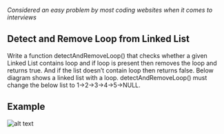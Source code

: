*Considered an easy problem by most coding websites when it comes to interviews*

## Detect and Remove Loop from Linked List

Write a function detectAndRemoveLoop() that checks whether a given Linked List contains loop and if loop is present then removes the loop and returns true. And if the list doesn’t contain loop then returns false. Below diagram shows a linked list with a loop. detectAndRemoveLoop() must change the below list to 1->2->3->4->5->NULL.

## Example
  ![alt text](https://www.geeksforgeeks.org/wp-content/uploads/2009/04/Linked-List-Loop.gif)



